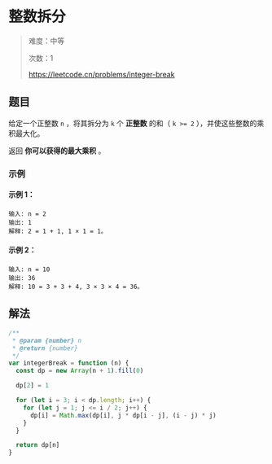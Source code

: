 # 整数拆分

> 难度：中等
>
> 次数：1
>
> https://leetcode.cn/problems/integer-break

## 题目

给定一个正整数 `n` ，将其拆分为 `k` 个 **正整数** 的和（ `k >= 2` ），并使这些整数的乘积最大化。

返回 **你可以获得的最大乘积** 。

### 示例

#### 示例 1：

```
输入: n = 2
输出: 1
解释: 2 = 1 + 1, 1 × 1 = 1。
```

#### 示例 2：

```
输入: n = 10
输出: 36
解释: 10 = 3 + 3 + 4, 3 × 3 × 4 = 36。
```

## 解法

```javascript
/**
 * @param {number} n
 * @return {number}
 */
var integerBreak = function (n) {
  const dp = new Array(n + 1).fill(0)

  dp[2] = 1

  for (let i = 3; i < dp.length; i++) {
    for (let j = 1; j <= i / 2; j++) {
      dp[i] = Math.max(dp[i], j * dp[i - j], (i - j) * j)
    }
  }

  return dp[n]
}
```
